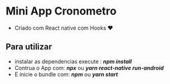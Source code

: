 # Mini App Cronometro
- Criado com React native com Hooks :heart:

## Para utilizar
- instalar as dependencias execute : <b><i>npm install</i></b>
- Contrua o App com: <b><i>npx</i></b> ou <b><i>yarn react-native run-android</i></b>
- E inicie o bundle com: <b><i>npm</i></b> ou <b><i>yarn start<b><i>